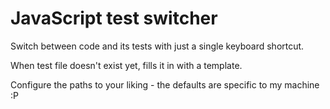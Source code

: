 # JavaScript test switcher

Switch between code and its tests with just a single keyboard shortcut.

When test file doesn't exist yet, fills it in with a template.

Configure the paths to your liking - the defaults are specific to my machine :P
